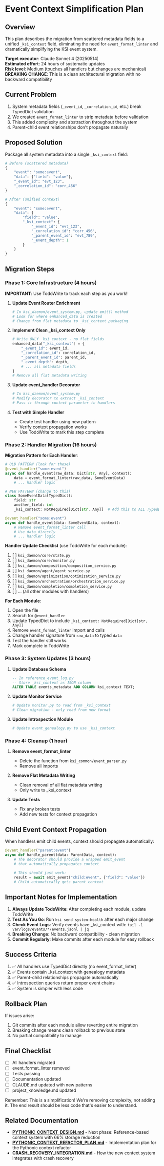 # Event Context Simplification Plan

## Overview

This plan describes the migration from scattered metadata fields to a unified `_ksi_context` field, eliminating the need for `event_format_linter` and dramatically simplifying the KSI event system.

**Target executor**: Claude Sonnet 4 (20250514)  
**Estimated effort**: 24 hours of systematic updates  
**Risk level**: Medium (touches all handlers but changes are mechanical)
**BREAKING CHANGE**: This is a clean architectural migration with no backward compatibility

## Current Problem

1. System metadata fields (`_event_id`, `_correlation_id`, etc.) break TypedDict validation
2. We created `event_format_linter` to strip metadata before validation
3. This added complexity and abstraction throughout the system
4. Parent-child event relationships don't propagate naturally

## Proposed Solution

Package all system metadata into a single `_ksi_context` field:

```python
# Before (scattered metadata)
{
    "event": "some:event",
    "data": {"field": "value"},
    "_event_id": "evt_123",
    "_correlation_id": "corr_456"
}

# After (unified context)
{
    "event": "some:event", 
    "data": {
        "field": "value",
        "_ksi_context": {
            "_event_id": "evt_123",
            "_correlation_id": "corr_456",
            "_parent_event_id": "evt_789",
            "_event_depth": 1
        }
    }
}
```

## Migration Steps

### Phase 1: Core Infrastructure (4 hours)

**IMPORTANT**: Use TodoWrite to track each step as you work!

1. **Update Event Router Enrichment**
   ```python
   # In ksi_daemon/event_system.py, update emit() method
   # Look for where enhanced_data is created
   # Change from flat metadata to _ksi_context packaging
   ```

2. **Implement Clean _ksi_context Only**
   ```python
   # Write ONLY _ksi_context - no flat fields
   enhanced_data["_ksi_context"] = {
       "_event_id": event_id,
       "_correlation_id": correlation_id,
       "_parent_event_id": parent_id,
       "_event_depth": depth,
       # ... all metadata fields
   }
   # Remove all flat metadata writing
   ```

3. **Update event_handler Decorator**
   ```python
   # In ksi_daemon/event_system.py
   # Modify decorator to extract _ksi_context
   # Pass it through context parameter to handlers
   ```

4. **Test with Simple Handler**
   - Create test handler using new pattern
   - Verify context propagation works
   - Use TodoWrite to mark this step complete

### Phase 2: Handler Migration (16 hours)

**Migration Pattern for Each Handler**:

```python
# OLD PATTERN (look for these)
@event_handler("some:event")
async def handle_event(raw_data: Dict[str, Any], context):
    data = event_format_linter(raw_data, SomeEventData)
    # ... handler logic

# NEW PATTERN (change to this)
class SomeEventData(TypedDict):
    field: str
    another_field: int
    _ksi_context: NotRequired[Dict[str, Any]]  # Add this to ALL TypedDicts

@event_handler("some:event")
async def handle_event(data: SomeEventData, context):
    # Remove event_format_linter call
    # Use data directly
    # ... handler logic
```

**Handler Update Checklist** (use TodoWrite for each module):

1. [ ] `ksi_daemon/core/state.py`
2. [ ] `ksi_daemon/core/monitor.py`
3. [ ] `ksi_daemon/composition/composition_service.py`
4. [ ] `ksi_daemon/agent/agent_service.py`
5. [ ] `ksi_daemon/optimization/optimization_service.py`
6. [ ] `ksi_daemon/orchestration/orchestration_service.py`
7. [ ] `ksi_daemon/completion/completion_service.py`
8. [ ] ... (all other modules with handlers)

**For Each Module**:
1. Open the file
2. Search for `@event_handler`
3. Update TypedDict to include `_ksi_context: NotRequired[Dict[str, Any]]`
4. Remove `event_format_linter` import and calls
5. Change handler signature from `raw_data` to typed `data`
6. Test the handler still works
7. Mark complete in TodoWrite

### Phase 3: System Updates (3 hours)

1. **Update Database Schema**
   ```sql
   -- In reference_event_log.py
   -- Store _ksi_context as JSON column
   ALTER TABLE events_metadata ADD COLUMN ksi_context TEXT;
   ```

2. **Update Monitor Service**
   ```python
   # Update monitor.py to read from _ksi_context
   # Clean migration - only read from new format
   ```

3. **Update Introspection Module**
   ```python
   # Update event_genealogy.py to use _ksi_context
   ```

### Phase 4: Cleanup (1 hour)

1. **Remove event_format_linter**
   - Delete the function from `ksi_common/event_parser.py`
   - Remove all imports

2. **Remove Flat Metadata Writing**
   - Clean removal of all flat metadata writing
   - Only write to _ksi_context

3. **Update Tests**
   - Fix any broken tests
   - Add new tests for context propagation

## Child Event Context Propagation

When handlers emit child events, context should propagate automatically:

```python
@event_handler("parent:event")
async def handle_parent(data: ParentData, context):
    # The decorator should provide a wrapped emit_event
    # that automatically propagates context
    
    # This should just work:
    result = await emit_event("child:event", {"field": "value"})
    # Child automatically gets parent context
```

## Important Notes for Implementation

1. **Always Update TodoWrite**: After completing each module, update TodoWrite
2. **Test As You Go**: Run `ksi send system:health` after each major change
3. **Check Event Logs**: Verify events have _ksi_context with: `tail -1 var/logs/events/*/events.jsonl | jq`
4. **Breaking Change**: No backward compatibility - clean migration
5. **Commit Regularly**: Make commits after each module for easy rollback

## Success Criteria

1. ✅ All handlers use TypedDict directly (no event_format_linter)
2. ✅ Events contain _ksi_context with genealogy metadata  
3. ✅ Parent-child relationships propagate automatically
4. ✅ Introspection queries return proper event chains
5. ✅ System is simpler with less code

## Rollback Plan

If issues arise:
1. Git commits after each module allow reverting entire migration
2. Breaking change means clean rollback to previous state
3. No partial compatibility to manage

## Final Checklist

- [ ] All handlers migrated
- [ ] event_format_linter removed
- [ ] Tests passing
- [ ] Documentation updated
- [ ] CLAUDE.md updated with new patterns
- [ ] project_knowledge.md updated

Remember: This is a simplification! We're removing complexity, not adding it. The end result should be less code that's easier to understand.

## Related Documentation

- **[PYTHONIC_CONTEXT_DESIGN.md](./PYTHONIC_CONTEXT_DESIGN.md)** - Next phase: Reference-based context system with 66% storage reduction
- **[PYTHONIC_CONTEXT_REFACTOR_PLAN.md](./PYTHONIC_CONTEXT_REFACTOR_PLAN.md)** - Implementation plan for the Pythonic context refactor
- **[CRASH_RECOVERY_INTEGRATION.md](./CRASH_RECOVERY_INTEGRATION.md)** - How the new context system integrates with crash recovery